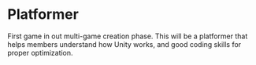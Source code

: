 # Platformer
First game in out multi-game creation phase. This will be a platformer that helps members understand how Unity works, and good coding skills for proper optimization.

